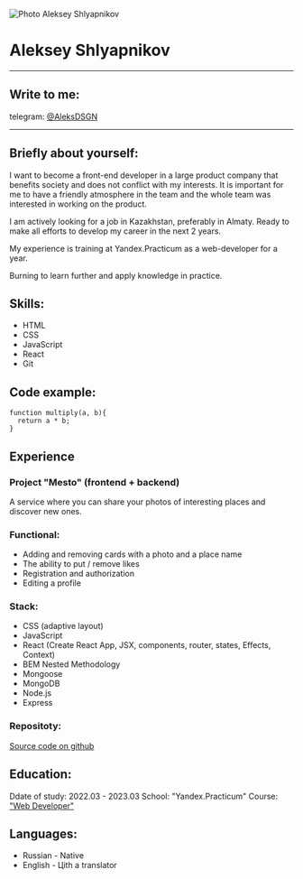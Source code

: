 ![Photo Aleksey Shlyapnikov](https://user-images.githubusercontent.com/97102815/226087582-0c9bc1e0-d81d-4f20-aa25-88daae848042.png)

# Aleksey Shlyapnikov

---

## Write to me:
telegram: [@AleksDSGN](https://t.me/AleksDSGN)

---

## Briefly about yourself:
I want to become a front-end developer in a large product company that benefits society and does not conflict with my interests.
It is important for me to have a friendly atmosphere in the team and the whole team was interested in working on the product.

I am actively looking for a job in Kazakhstan, preferably in Almaty. Ready to make all efforts to develop my career in the next 2 years. 

My experience is training at Yandex.Practicum as a web-developer for a year.

Burning to learn further and apply knowledge in practice.

## Skills:
* HTML
* CSS
* JavaScript
* React
* Git

## Code example:
```
function multiply(a, b){
  return a * b;
}
```

## Experience
### Project "Mesto" (frontend + backend)
A service where you can share your photos of interesting places and discover new ones.
### Functional:
* Adding and removing cards with a photo and a place name
* The ability to put / remove likes
* Registration and authorization
* Editing a profile
### Stack:
* CSS (adaptive layout)
* JavaScript
* React (Create React App, JSX, components, router, states, Effects, Context)
* BEM Nested Methodology
* Mongoose
* MongoDB
* Node.js
* Express
### Repositoty:
[Source code on github](https://github.com/aleksdsgn/react-mesto-api-full)

## Education:
Ddate of study: 2022.03 - 2023.03
School: "Yandex.Practicum"
Course: ["Web Developer"](https://practicum.yandex.ru/web/)

## Languages:
* Russian - Native
* English - Цith a translator